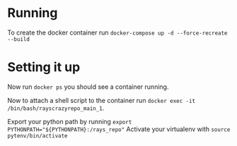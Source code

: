 # Running 
To create the docker container run `docker-compose up -d --force-recreate --build`

# Setting it up
Now run `docker ps` you should see a container running.

Now to attach a shell script to the container run `docker exec -it /bin/bash/rayscrazyrepo_main_1`.

Export your python path by running `export PYTHONPATH="${PYTHONPATH}:/rays_repo"`
Activate your virtualenv with `source pytenv/bin/activate`

